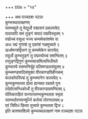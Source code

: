 +++
title = "१४"

+++
अथ पञ्चदशः पटलः  
कुम्भस्थललक्षणम्  
स्तम्भमूले तु वेद्यूर्ध्वे पद्मासनं प्रकल्पयेत्  
पादव्यापि समं तुङ्गं सपादं पद्मविस्तृतम् १  
पद्मोच्चं वसुधा भज्य कम्पमेकांशमेव वा  
अधः पद्मं गुणांशं तु एकांशं गळमुच्यते २  
ऊर्ध्वमन्त्रद्विभागं तु कम्पमेकेन कारयेत्  
तदूर्ध्वे कुम्भतुङ्गं तु पद्मस्योच्चं समन्वितम् ३  
तत्तुङ्गद्विगुणं कुम्भव्यासमित्यभिधीयते  
कुम्भास्ये स्तम्भनिर्यूहं वलिमण्डलसंयुतम् ४  
कुम्भमण्ड्यादिसंयुक्तं वीरकाण्डविहीनकम्  
फलकोपरिपद्मं तु कुम्भमानेन कल्पयेत् ५  
कुम्भकुम्भलता ह्येता ह्यन्यथा वक्ष्यते पुनः  
तदेवोत्सन्धिकोर्ध्वे तु वीरकाण्डसमन्वितम् ६  
पोतिकारहितं यत्नात्स्तम्भकुम्भलता स्मृता  
स्तम्भतोरणवन्मूर्ध्नि कर्तव्यं तोरणालयम् ७  
एवं त्रिविधं छित्वा तूच्यते कुम्भलता द्विज ८  
इति काश्यपशिल्पे कुम्भस्थललक्षणं नाम पञ्चदशः पटलः  
   
